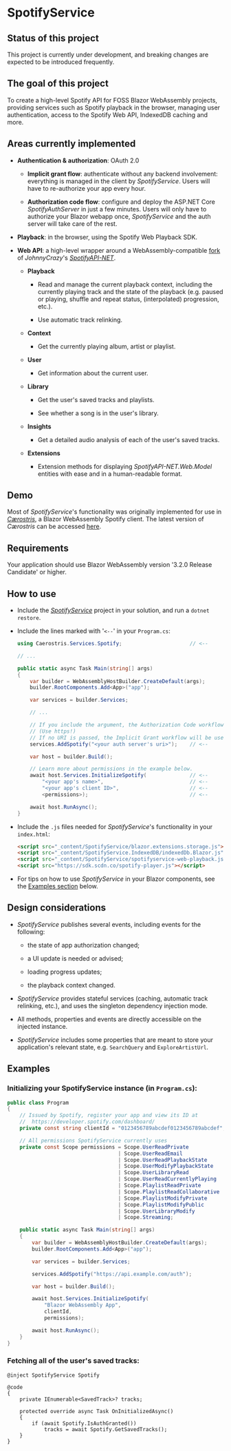 # SpotifyService

## Status of this project

This project is currently under development, and breaking changes are expected to be introduced frequently.

## The goal of this project

To create a high-level Spotify API for FOSS Blazor WebAssembly projects, providing services such as Spotify playback in the browser, managing user authentication, access to the Spotify Web API, IndexedDB caching and more.

## Areas currently implemented

* __Authentication & authorization__: OAuth 2.0
    
    * __Implicit grant flow__: authenticate without any backend involvement: everything is managed in the client by _SpotifyService_. Users will have to re-authorize your app every hour.
    
    * __Authorization code flow__: configure and deploy the ASP.NET Core _SpotifyAuthServer_ in just a few minutes. Users will only have to authorize your Blazor webapp once, _SpotifyService_ and the auth server will take care of the rest.

* __Playback__: in the browser, using the Spotify Web Playback SDK.

* __Web API__: a high-level wrapper around a WebAssembly-compatible [fork](https://github.com/tresoneur/SpotifyAPI-NET) of _JohnnyCrazy_'s [_SpotifyAPI-NET_](https://github.com/JohnnyCrazy/SpotifyAPI-NET).

    * __Playback__ 
        
        * Read and manage the current playback context, including the currently playing track and the state of the playback (e.g. paused or playing, shuffle and repeat status, (interpolated) progression, etc.).

        * Use automatic track relinking.

    * __Context__
        
        * Get the currently playing album, artist or playlist.

    * __User__
        
        * Get information about the current user.

    * __Library__
    
        * Get the user's saved tracks and playlists.

        * See whether a song is in the user's library.

    * __Insights__ 
        
        * Get a detailed audio analysis of each of the user's saved tracks.

    * __Extensions__
        * Extension methods for displaying _SpotifyAPI-NET.Web.Model_ entities with ease and in a human-readable format.

## Demo

Most of _SpotifyService_'s functionality was originally implemented for use in [_Cærostris_](https://github.com/tresoneur/Caerostris), a Blazor WebAssembly Spotify client. The latest version of _Cærostris_ can be accessed [here](https://caerostris.azurewebsites.net/).

## Requirements

Your application should use Blazor WebAssembly version '3.2.0 Release Candidate' or higher.

## How to use

* Include the [_SpotifyService_](https://github.com/tresoneur/SpotifyService) project in your solution, and run a `dotnet restore`.

* Include the lines marked with '`<--`' in your `Program.cs`:

    ```cs
    using Caerostris.Services.Spotify;                      // <--

    // ...

    public static async Task Main(string[] args)
    {
        var builder = WebAssemblyHostBuilder.CreateDefault(args);
        builder.RootComponents.Add<App>("app");

        var services = builder.Services;

        // ... 

        // If you include the argument, the Authorization Code workflow will be used.
        // (Use https!)
        // If no URI is passed, the Implicit Grant workflow will be used instead.
        services.AddSpotify("<your auth server's uri>");    // <--

        var host = builder.Build();

        // Learn more about permissions in the example below.
        await host.Services.InitializeSpotify(              // <--
            "<your app's name>",                            // <--
            "<your app's client ID>",                       // <--
            <permissions>);                                 // <--

        await host.RunAsync();
    }
    ```

* Include the `.js` files needed for _SpotifyService_'s functionality in your `index.html`:

    ```html
    <script src="_content/SpotifyService/blazor.extensions.storage.js"></script>
    <script src="_content/SpotifyService.IndexedDB/indexedDb.Blazor.js"></script>
    <script src="_content/SpotifyService/spotifyservice-web-playback.js"></script>
    <script src="https://sdk.scdn.co/spotify-player.js"></script>
    ```

* For tips on how to use _SpotifyService_ in your Blazor components, see the [Examples section](#examples) below.

## Design considerations

* _SpotifyService_ publishes several events, including events for the following:

    * the state of app authorization changed;
    
    * a UI update is needed or advised;
    
    * loading progress updates;

    * the playback context changed.

* _SpotifyService_ provides stateful services (caching, automatic track relinking, etc.), and uses the singleton dependency injection mode.

* All methods, properties and events are directly accessible on the injected instance.

* _SpotifyService_ includes some properties that are meant to store your application's relevant state, e.g. `SearchQuery` and `ExploreArtistUrl`.

## Examples

### Initializing your SpotifyService instance (in `Program.cs`):

```cs
public class Program
{
    // Issued by Spotify, register your app and view its ID at
    //  https://developer.spotify.com/dashboard/
    private const string clientId = "0123456789abcdef0123456789abcdef";

    // All permissions SpotifyService currently uses
    private const Scope permissions = Scope.UserReadPrivate
                                    | Scope.UserReadEmail
                                    | Scope.UserReadPlaybackState
                                    | Scope.UserModifyPlaybackState
                                    | Scope.UserLibraryRead
                                    | Scope.UserReadCurrentlyPlaying
                                    | Scope.PlaylistReadPrivate
                                    | Scope.PlaylistReadCollaborative
                                    | Scope.PlaylistModifyPrivate
                                    | Scope.PlaylistModifyPublic
                                    | Scope.UserLibraryModify
                                    | Scope.Streaming;

    public static async Task Main(string[] args)
    {
        var builder = WebAssemblyHostBuilder.CreateDefault(args);
        builder.RootComponents.Add<App>("app");

        var services = builder.Services;

        services.AddSpotify("https://api.example.com/auth");

        var host = builder.Build();

        await host.Services.InitializeSpotify(
            "Blazor WebAssembly App", 
            clientId, 
            permissions);

        await host.RunAsync();
    }
}
```

### Fetching all of the user's saved tracks:

```razor
@inject SpotifyService Spotify

@code
{
    private IEnumerable<SavedTrack>? tracks;

    protected override async Task OnInitializedAsync()
    {
        if (await Spotify.IsAuthGranted())
            tracks = await Spotify.GetSavedTracks();
    }
}
```